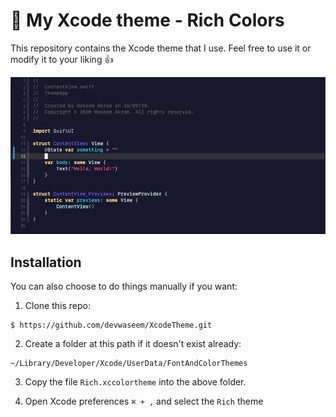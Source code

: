 
# 🎨 My Xcode theme - Rich Colors

This repository contains the Xcode theme that I use. Feel free to use it or modify it to your liking 👍

![](Preview.png)


## Installation

You can also choose to do things manually if you want:

1. Clone this repo:
```
$ https://github.com/devwaseem/XcodeTheme.git
```

2. Create a folder at this path if it doesn't exist already:
```
~/Library/Developer/Xcode/UserData/FontAndColorThemes
```

3. Copy the file `Rich.xccolortheme` into the above folder.

4. Open Xcode preferences `⌘ + ,` and select the `Rich` theme



